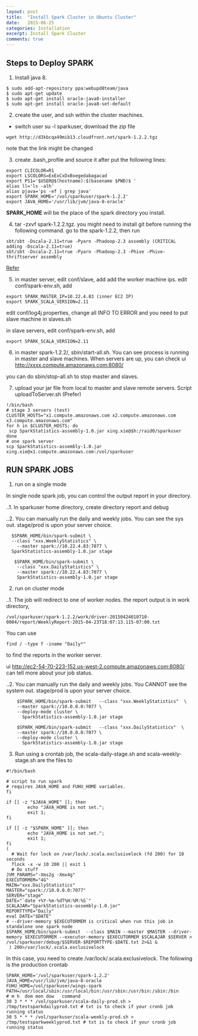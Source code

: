 ```yaml
---
layout: post
title:  "Install Spark Cluster in Ubuntu Cluster"
date:   2015-06-25
categories: Installation
excerpt: Install Spark Cluster
comments: true
---
```


## Steps to Deploy SPARK

1. Install java 8.

~~~ shell
$ sudo add-apt-repository ppa:webupd8team/java
$ sudo apt-get update
$ sudo apt-get install oracle-java8-installer
$ sudo apt-get install oracle-java8-set-default
~~~

2. create the user, and ssh within the cluster machines.

* switch user su -l sparkuser, download the zip file 

~~~ shell
wget http://d3kbcqa49mib13.cloudfront.net/spark-1.2.2.tgz
~~~ 

note that the link might be changed

3. create .bash_profile and source it after put the following lines:

~~~ shell
export CLICOLOR=R1
export LSCOLORS=ExExCxDxBxegedabagacad
export PS1='$USER@$(hostname):$(basename $PWD)$ '
alias ll='ls -alh'
alias pjava='ps -ef | grep java'
export SPARK_HOME='/vol/sparkuser/spark-1.2.2'
export JAVA_HOME='/usr/lib/jvm/java-8-oracle'
~~~

**SPARK_HOME** will be the place of the spark directory you install.

4. tar -zxvf spark-1.2.2.tgz. you might need to install git before running the following command. 
go to the spark-1.2.2, then run 

~~~ shell
sbt/sbt -Dscala-2.11=true -Pyarn -Phadoop-2.3 assembly (CRITICAL adding -Dscala-2.11=true) 
sbt/sbt -Dscala-2.11=true -Pyarn -Phadoop-2.3 -Phive -Phive-thriftserver assembly
~~~

[Refer](http://people.apache.org/~pwendell/spark-1.2.2-rc1-docs/building-spark.html#building-with-sbt) 

5. in master server, edit conf/slave, add add the worker machine ips. edit conf/spark-env.sh, add

~~~ shell
export SPARK_MASTER_IP=10.22.4.83 (inner EC2 IP) 
export SPARK_SCALA_VERSION=2.11
~~~

edit conf/log4j.properties, change all INFO TO ERROR
and you need to put slave machine in slaves.sh

in slave servers, edit conf/spark-env.sh, add

~~~ shell
export SPARK_SCALA_VERSION=2.11
~~~

6. in master spark-1.2.2/, sbin/start-all.sh. You can see process is running in master and slave machines.
When servers are up, you can check ui
http://xxxx.compute.amazonaws.com:8080/

you can do sbin/stop-all.sh to stop master and slaves. 

7. upload your jar file from local to master and slave remote servers.
Script uploadToServer.sh (Prefer)

~~~ shell
!/bin/bash
# stage 3 servers (test)
CLUSTER_HOSTS="x1.compute.amazonaws.com x2.compute.amazonaws.com x3.compute.amazonaws.com"
for h in $CLUSTER_HOSTS; do
 scp SparkStatistics-assembly-1.0.jar xing.xie@$h:/raid0/sparkuser
done
# one spark server
scp SparkStatistics-assembly-1.0.jar xing.xie@x1.compute.amazonaws.com:/vol/sparkuser
~~~


## RUN SPARK JOBS

1. run on a single mode

In single node spark job, you can control the output report in your directory. 

..1. In sparkuser home directory, create directory report and debug

..2. You can manually run the daily and weekly jobs. You can see the sys out. stage/prod is upon your server choice.
  
~~~ shell  
  $SPARK_HOME/bin/spark-submit \
  --class "xxx.WeeklyStatistics" \
  	--master spark://10.22.4.83:7077 \
  SparkStatistics-assembly-1.0.jar stage
  
   $SPARK_HOME/bin/spark-submit \
    --class "xxx.DailyStatistics" \
	--master spark://10.22.4.83:7077 \
    SparkStatistics-assembly-1.0.jar stage
~~~

2. run on cluster mode

..1. The job will redirect to one of worker nodes. the report output is in work directory, 

~~~ shell
/vol/sparkuser/spark-1.2.2/work/driver-20150424010710-0004/report/WeeklyReport-2015-04-23T18:07:13.115-07:00.txt
~~~

You can use

~~~ shell
find / -type f -iname "Daily*" 
~~~

to find the reports in the worker server.

ui http://ec2-54-70-223-152.us-west-2.compute.amazonaws.com:8080/ can tell more about your job status.

..2. You can manually run the daily and weekly jobs. You CANNOT see the system out. stage/prod is upon your server choice.
	
~~~ shell	
	$SPARK_HOME/bin/spark-submit   --class "xxx.WeeklyStatistics"  \
	--master spark://10.0.0.0:7077 \
	--deploy-mode cluster \
	  SparkStatistics-assembly-1.0.jar stage
	  
  	$SPARK_HOME/bin/spark-submit   --class "xxx.DailyStatistics"  \
  	--master spark://10.0.0.0:7077 \
	--deploy-mode cluster \
  	  SparkStatistics-assembly-1.0.jar stage
~~~

3. Run using a crontab job, the scala-daily-stage.sh and scala-weekly-stage.sh are the files to 

~~~ shell
#!/bin/bash

# script to run spark
# requires JAVA_HOME and FUHU_HOME variables.
fi

if [[ -z "$JAVA_HOME" ]]; then
        echo "JAVA_HOME is not set.";
        exit 1;
fi

if [[ -z "$SPARK_HOME" ]]; then
        echo "JAVA_HOME is not set.";
        exit 1;
fi
(
  # Wait for lock on /var/lock/.scala.exclusivelock (fd 200) for 10 seconds
  flock -x -w 10 200 || exit 1
  # Do stuff
JVM_PARAMS="-Xms2g -Xmx4g"
EXECUTORMEM="4G"
MAIN="xxx.DailyStatistics"
MASTER="spark://10.0.0.0:7077"
SERVER="stage"
DATE="`date +%Y-%m-%dT%H:%M:%S`"
SCALAJAR="SparkStatistics-assembly-1.0.jar"
REPORTTYPE="Daily"
eval DATE="$DATE"
# --driver-memory $EXECUTORMEM is critical when run this job in standalone one spark node
$SPARK_HOME/bin/spark-submit  --class $MAIN --master $MASTER --driver-memory $EXECUTORMEM --executor-memory $EXECUTORMEM $SCALAJAR $SERVER > /vol/sparkuser/debug/$SERVER-$REPORTTYPE-$DATE.txt 2>&1 &
 ) 200>/var/lock/.scala.exclusivelock
 ~~~


In this case, you need to create /var/lock/.scala.exclusivelock. The following is the production crontab

~~~ shell
SPARK_HOME='/vol/sparkuser/spark-1.2.2'
JAVA_HOME=/usr/lib/jvm/java-8-oracle
FUHU_HOME=/vol/sparkuser/wings-spark
PATH=/usr/local/sbin:/usr/local/bin:/usr/sbin:/usr/bin:/sbin:/bin
# m h  dom mon dow   command
30 3 * * * /vol/sparkuser/scala-daily-prod.sh > /tmp/testsparkdailyprod.txt # txt is to check if your cronb job running status
30 5 * * * /vol/sparkuser/scala-weekly-prod.sh > /tmp/testsparkweeklyprod.txt # txt is to check if your cronb job running status
~~~
